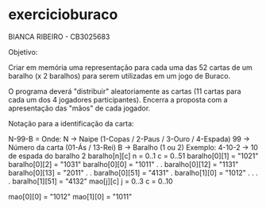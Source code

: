 # exercicioburaco
BIANCA RIBEIRO - CB3025683

Objetivo: 

Criar em memória uma representação para cada uma das 52 cartas de um baralho (x 2 baralhos) para serem utilizadas em um jogo de Buraco.

O programa deverá "distribuir" aleatoriamente as cartas (11 cartas para cada um dos 4 jogadores participantes). Encerra a proposta com a apresentação das "mãos" de cada jogador.

Notação para a identificação da carta:

N-99-B = Onde:
N  -> Naipe (1-Copas / 2-Paus / 3-Ouro / 4-Espada)
99 -> Número da carta (01-Ás / 13-Rei)
B  -> Baralho (1 ou 2)
Exemplo: 4-10-2  ->  10 de espada do baralho 2
baralho[n][c]
n = 0..1
c = 0..51
baralho[0][1] = "1021"
baralho[0][2] = "1031"
baralho[0][0] = "1011"
.
.
baralho[0][12] = "1131"
baralho[0][13] = "2011"
.
.
baralho[0][51] = "4131"
.
baralho[1][0] = "1012"
.
.
.
.
baralho[1][51] = "4132"
mao[j][c]
j = 0..3
c = 0..10

mao[0][0] = "1012"
mao[1][0] = "1011"
